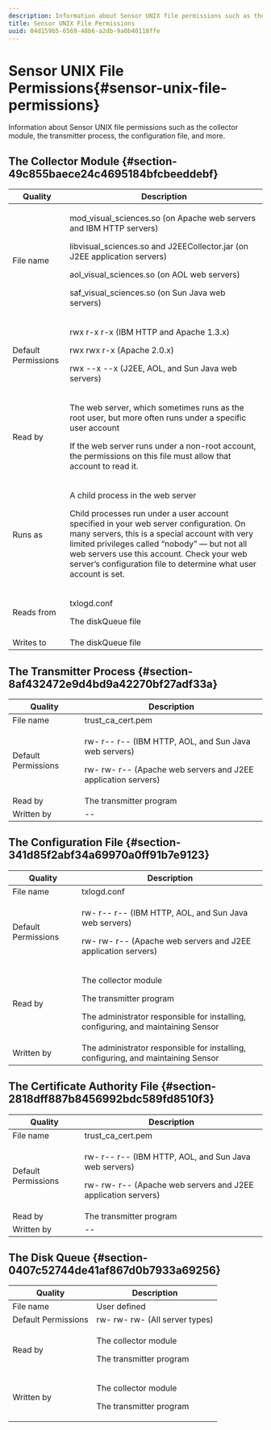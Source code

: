 ```yaml
---
description: Information about Sensor UNIX file permissions such as the collector module, the transmitter process, the configuration file, and more.
title: Sensor UNIX File Permissions
uuid: 04d159b5-6569-48b6-a2db-9a0b40118ffe
---
```


# Sensor UNIX File Permissions{#sensor-unix-file-permissions}

Information about Sensor UNIX file permissions such as the collector module, the transmitter process, the configuration file, and more.

## The Collector Module {#section-49c855baece24c4695184bfcbeeddebf}

<table id="table_0B972ABD2A5342CA8A6FE80EB666298A"> 
 <thead> 
  <tr> 
   <th colname="col1" class="entry"> Quality </th> 
   <th colname="col2" class="entry"> Description </th> 
  </tr>
 </thead>
 <tbody> 
  <tr> 
   <td colname="col1"> <p>File name </p> </td> 
   <td colname="col2"> <p>mod_visual_sciences.so (on Apache web servers and IBM HTTP servers) </p> <p>libvisual_sciences.so and J2EECollector.jar (on J2EE application servers) </p> <p>aol_visual_sciences.so (on AOL web servers) </p> <p>saf_visual_sciences.so (on Sun Java web servers) </p> </td> 
  </tr> 
  <tr> 
   <td colname="col1"> <p>Default Permissions </p> </td> 
   <td colname="col2"> <p>rwx r-x r-x (IBM HTTP and Apache 1.3.x) </p> <p>rwx rwx r-x (Apache 2.0.x) </p> <p>rwx --x --x (J2EE, AOL, and Sun Java web servers) </p> </td> 
  </tr> 
  <tr> 
   <td colname="col1"> <p>Read by </p> </td> 
   <td colname="col2"> <p>The web server, which sometimes runs as the root user, but more often runs under a specific user account </p> <p>If the web server runs under a non-root account, the permissions on this file must allow that account to read it. </p> </td> 
  </tr> 
  <tr> 
   <td colname="col1"> <p>Runs as </p> </td> 
   <td colname="col2"> <p>A child process in the web server </p> <p>Child processes run under a user account specified in your web server configuration. On many servers, this is a special account with very limited privileges called “nobody” — but not all web servers use this account. Check your web server’s configuration file to determine what user account is set. </p> </td> 
  </tr> 
  <tr> 
   <td colname="col1"> <p>Reads from </p> </td> 
   <td colname="col2"> <p>txlogd.conf </p> <p>The diskQueue file </p> </td> 
  </tr> 
  <tr> 
   <td colname="col1"> Writes to </td> 
   <td colname="col2"> The diskQueue file </td> 
  </tr> 
 </tbody> 
</table>

## The Transmitter Process {#section-8af432472e9d4bd9a42270bf27adf33a}

<table id="table_3028CC9640D54016BD8CA7F9CAA34280"> 
 <thead> 
  <tr> 
   <th colname="col1" class="entry"> Quality </th> 
   <th colname="col2" class="entry"> Description </th> 
  </tr>
 </thead>
 <tbody> 
  <tr> 
   <td colname="col1"> File name </td> 
   <td colname="col2"> trust_ca_cert.pem </td> 
  </tr> 
  <tr> 
   <td colname="col1"> <p>Default Permissions </p> </td> 
   <td colname="col2"> <p>rw- r-- r-- (IBM HTTP, AOL, and Sun Java web servers) </p> <p>rw- rw- r-- (Apache web servers and J2EE application servers) </p> </td> 
  </tr> 
  <tr> 
   <td colname="col1"> Read by </td> 
   <td colname="col2"> The transmitter program </td> 
  </tr> 
  <tr> 
   <td colname="col1"> Written by </td> 
   <td colname="col2"> -- </td> 
  </tr> 
 </tbody> 
</table>

## The Configuration File {#section-341d85f2abf34a69970a0ff91b7e9123}

<table id="table_79AC614F5435443CB3CFB457B8375704"> 
 <thead> 
  <tr> 
   <th colname="col1" class="entry"> Quality </th> 
   <th colname="col2" class="entry"> Description </th> 
  </tr>
 </thead>
 <tbody> 
  <tr> 
   <td colname="col1"> File name </td> 
   <td colname="col2"> txlogd.conf </td> 
  </tr> 
  <tr> 
   <td colname="col1"> <p>Default Permissions </p> </td> 
   <td colname="col2"> <p>rw- r-- r-- (IBM HTTP, AOL, and Sun Java web servers) </p> <p>rw- rw- r-- (Apache web servers and J2EE application servers) </p> </td> 
  </tr> 
  <tr> 
   <td colname="col1"> Read by </td> 
   <td colname="col2"> <p>The collector module </p> <p>The transmitter program </p> <p>The administrator responsible for installing, configuring, and maintaining Sensor </p> </td> 
  </tr> 
  <tr> 
   <td colname="col1"> Written by </td> 
   <td colname="col2"> The administrator responsible for installing, configuring, and maintaining Sensor </td> 
  </tr> 
 </tbody> 
</table>

## The Certificate Authority File {#section-2818dff887b8456992bdc589fd8510f3}

<table id="table_ED8BEEEFA91245C3A6645D27B148A5A7"> 
 <thead> 
  <tr> 
   <th colname="col1" class="entry"> Quality </th> 
   <th colname="col2" class="entry"> Description </th> 
  </tr>
 </thead>
 <tbody> 
  <tr> 
   <td colname="col1"> File name </td> 
   <td colname="col2"> trust_ca_cert.pem </td> 
  </tr> 
  <tr> 
   <td colname="col1"> <p>Default Permissions </p> </td> 
   <td colname="col2"> <p>rw- r-- r-- (IBM HTTP, AOL, and Sun Java web servers) </p> <p>rw- rw- r-- (Apache web servers and J2EE application servers) </p> </td> 
  </tr> 
  <tr> 
   <td colname="col1"> Read by </td> 
   <td colname="col2"> The transmitter program </td> 
  </tr> 
  <tr> 
   <td colname="col1"> Written by </td> 
   <td colname="col2"> -- </td> 
  </tr> 
 </tbody> 
</table>

## The Disk Queue {#section-0407c52744de41af867d0b7933a69256}

<table id="table_35DB32228E7443FF90BE24AB14CBE54B"> 
 <thead> 
  <tr> 
   <th colname="col1" class="entry"> Quality </th> 
   <th colname="col2" class="entry"> Description </th> 
  </tr>
 </thead>
 <tbody> 
  <tr> 
   <td colname="col1"> File name </td> 
   <td colname="col2"> User defined </td> 
  </tr> 
  <tr> 
   <td colname="col1"> Default Permissions </td> 
   <td colname="col2"> rw- rw- rw- (All server types) </td> 
  </tr> 
  <tr> 
   <td colname="col1"> <p>Read by </p> </td> 
   <td colname="col2"> <p>The collector module </p> <p>The transmitter program </p> </td> 
  </tr> 
  <tr> 
   <td colname="col1"> <p>Written by </p> </td> 
   <td colname="col2"> <p>The collector module </p> <p>The transmitter program </p> </td> 
  </tr> 
 </tbody> 
</table>

